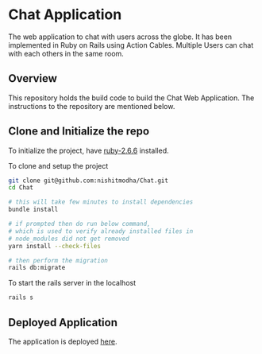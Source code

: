 # Chat Application
The web application to chat with users across the globe. It has been implemented in Ruby on Rails using Action Cables.
Multiple Users can chat with each others in the same room.

## Overview
This repository holds the build code to build the Chat Web Application. The instructions to the repository are mentioned below.

## Clone and Initialize the repo
To initialize the project, have [ruby-2.6.6](https://www.ruby-lang.org/en/news/2020/03/31/ruby-2-6-6-released/) installed.

To clone and setup the project
```bash
git clone git@github.com:nishitmodha/Chat.git
cd Chat

# this will take few minutes to install dependencies
bundle install

# if prompted then do run below command,
# which is used to verify already installed files in
# node_modules did not get removed
yarn install --check-files

# then perform the migration
rails db:migrate
```

To start the rails server in the localhost
```bash
rails s
```

## Deployed Application
The application is deployed [here](https://rails-chat-ac.herokuapp.com/).
